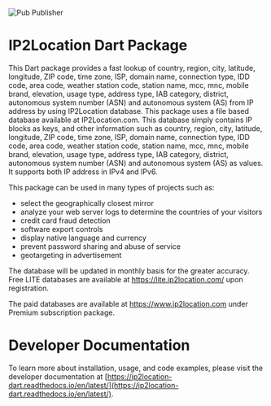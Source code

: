 ![Pub Publisher](https://img.shields.io/pub/publisher/ip2location)

# IP2Location Dart Package

This Dart package provides a fast lookup of country, region, city, latitude, longitude, ZIP code, time zone, ISP, domain name, connection type, IDD code, area code, weather station code, station name, mcc, mnc, mobile brand, elevation, usage type, address type, IAB category, district, autonomous system number (ASN) and autonomous system (AS) from IP address by using IP2Location database. This package uses a file based database available at IP2Location.com. This database simply contains IP blocks as keys, and other information such as country, region, city, latitude, longitude, ZIP code, time zone, ISP, domain name, connection type, IDD code, area code, weather station code, station name, mcc, mnc, mobile brand, elevation, usage type, address type, IAB category, district, autonomous system number (ASN) and autonomous system (AS) as values. It supports both IP address in IPv4 and IPv6.

This package can be used in many types of projects such as:

- select the geographically closest mirror
- analyze your web server logs to determine the countries of your visitors
- credit card fraud detection
- software export controls
- display native language and currency
- prevent password sharing and abuse of service
- geotargeting in advertisement

The database will be updated in monthly basis for the greater accuracy. Free LITE databases are available at https://lite.ip2location.com/ upon registration.

The paid databases are available at https://www.ip2location.com under Premium subscription package.

Developer Documentation
=====================

To learn more about installation, usage, and code examples, please visit the developer documentation at [https://ip2location-dart.readthedocs.io/en/latest/](https://ip2location-dart.readthedocs.io/en/latest/).